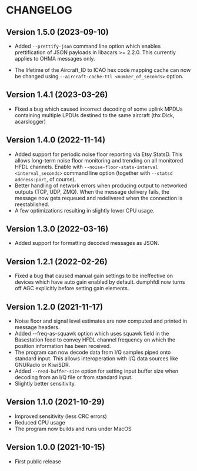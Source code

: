 # CHANGELOG

## Version 1.5.0 (2023-09-10)

* Added `--prettify-json` command line option which enables prettification of
  JSON payloads in libacars >= 2.2.0. This currently applies to OHMA messages
  only.

* The lifetime of the Aircraft_ID to ICAO hex code mapping cache can now be
  changed using `--aircraft-cache-ttl <number_of_seconds>` option.

## Version 1.4.1 (2023-03-26)

- Fixed a bug which caused incorrect decoding of some uplink MPDUs
  containing multiple LPDUs destined to the same aircraft (thx Dick,
  acarslogger)

## Version 1.4.0 (2022-11-14)

- Added support for periodic noise floor reporting via Etsy StatsD. This
  allows long-term noise floor monitoring and trending on all monitored
  HFDL channels. Enable with `--noise-floor-stats-interval <interval_seconds>`
  command line option (together with `--statsd address:port`, of course).
- Better handling of network errors when producing output to networked
  outputs (TCP, UDP, ZMQ). When the message delivery fails, the message
  now gets requeued and redelivered when the connection is reestablished.
- A few optimizations resulting in slightly lower CPU usage.

## Version 1.3.0 (2022-03-16)

- Added support for formatting decoded messages as JSON.

## Version 1.2.1 (2022-02-26)

- Fixed a bug that caused manual gain settings to be ineffective on devices
  which have auto gain enabled by default. dumphfdl now turns off AGC
  explicitly before setting gain elements.

## Version 1.2.0 (2021-11-17)

- Noise floor and signal level estimates are now computed and printed in
  message headers.
- Added --freq-as-squawk option which uses squawk field in the Basestation feed
  to convey HFDL channel frequency on which the position information has been
  received.
- The program can now decode data from I/Q samples piped onto standard input.
  This allows interoperation with I/Q data sources like GNURadio or KiwiSDR.
- Added `--read-buffer-size` option for setting input buffer size when decoding
  from an I/Q file or from standard input.
- Slightly better sensitivity.

## Version 1.1.0 (2021-10-29)

- Improved sensitivity (less CRC errors)
- Reduced CPU usage
- The program now builds and runs under MacOS

## Version 1.0.0 (2021-10-15)

- First public release
